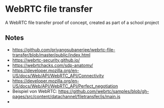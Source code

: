 # WebRTC file transfer
A WebRTC file transfer proof of concept, created as part of a school project

## Notes
- https://github.com/priyangsubanerjee/webrtc-file-transfer/blob/master/public/index.html
- https://webrtc-security.github.io/
- https://webrtchacks.com/sdp-anatomy/
- https://developer.mozilla.org/en-US/docs/Web/API/WebRTC_API/Connectivity
- https://developer.mozilla.org/en-US/docs/Web/API/WebRTC_API/Perfect_negotiation
- Beispiel von WebRTC: https://github.com/webrtc/samples/blob/gh-pages/src/content/datachannel/filetransfer/js/main.js
- 
